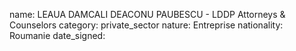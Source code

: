 name: LEAUA DAMCALI DEACONU PAUBESCU - LDDP Attorneys & Counselors
category: private_sector
nature:  Entreprise
nationality: Roumanie
date_signed:
    